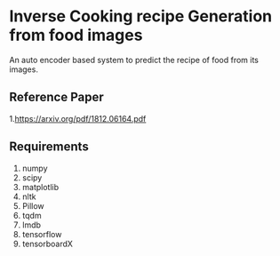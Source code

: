 # Inverse Cooking recipe Generation from food images
An auto encoder based system to predict the recipe of food from its images.  

## Reference Paper  

1.https://arxiv.org/pdf/1812.06164.pdf  

## Requirements  

1. numpy  
2. scipy  
3. matplotlib  
4. nltk  
5. Pillow  
6. tqdm  
7. lmdb  
8. tensorflow  
9. tensorboardX  
